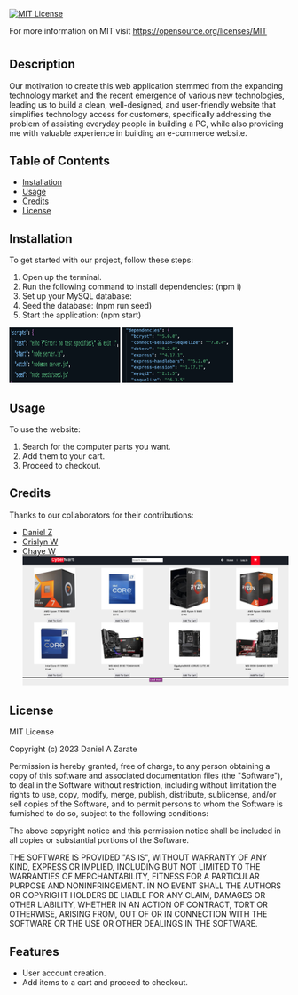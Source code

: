 [![MIT License](https://img.shields.io/badge/License-MIT-blue.svg)](https://opensource.org/licenses/MIT)

For more information on MIT visit https://opensource.org/licenses/MIT
# <CyberMart>

## Description

Our motivation to create this web application stemmed from the expanding technology market and the recent emergence of various new technologies, leading us to build a clean, well-designed, and user-friendly website that simplifies technology access for customers, specifically addressing the problem of assisting everyday people in building a PC, while also providing me with valuable experience in building an e-commerce website.

## Table of Contents

- [Installation](#installation)
- [Usage](#usage)
- [Credits](#credits)
- [License](#license)

## Installation

To get started with our project, follow these steps:

1. Open up the terminal.
2. Run the following command to install dependencies: (npm i)
3. Set up your MySQL database:
4. Seed the database: (npm run seed)
5. Start the application: (npm start)

<img src="./public/img/scripts.png" alt="Scripts" width="200" height="100">
<img src="./public/img/dependencies.png" alt="Dependencies" width="200" height="100">


## Usage

To use the website:

1. Search for the computer parts you want.
2. Add them to your cart.
3. Proceed to checkout.

## Credits

Thanks to our collaborators for their contributions:

- [Daniel Z](https://github.com/Ch40s1)
- [Crislyn W](https://github.com/c-wrenn)
- [Chaye W](https://github.com/starshipog)
![websiteImage](./public/img/site.png)


## License

MIT License

Copyright (c) 2023 Daniel A Zarate

Permission is hereby granted, free of charge, to any person obtaining a copy
of this software and associated documentation files (the "Software"), to deal
in the Software without restriction, including without limitation the rights
to use, copy, modify, merge, publish, distribute, sublicense, and/or sell
copies of the Software, and to permit persons to whom the Software is
furnished to do so, subject to the following conditions:

The above copyright notice and this permission notice shall be included in all
copies or substantial portions of the Software.

THE SOFTWARE IS PROVIDED "AS IS", WITHOUT WARRANTY OF ANY KIND, EXPRESS OR
IMPLIED, INCLUDING BUT NOT LIMITED TO THE WARRANTIES OF MERCHANTABILITY,
FITNESS FOR A PARTICULAR PURPOSE AND NONINFRINGEMENT. IN NO EVENT SHALL THE
AUTHORS OR COPYRIGHT HOLDERS BE LIABLE FOR ANY CLAIM, DAMAGES OR OTHER
LIABILITY, WHETHER IN AN ACTION OF CONTRACT, TORT OR OTHERWISE, ARISING FROM,
OUT OF OR IN CONNECTION WITH THE SOFTWARE OR THE USE OR OTHER DEALINGS IN THE
SOFTWARE.

## Features

- User account creation.
- Add items to a cart and proceed to checkout.
